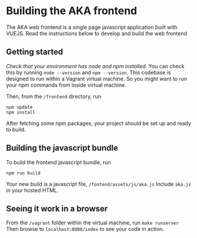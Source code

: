 # Building the AKA frontend

The AKA web frontend is a single page javascript application built with VUEJS.
Read the instructions below to develop and build the web frontend


## Getting started

*Check that your environment has node and npm installed.* 
You can check this by running `node --version` and `npm --version`. This codebase is designed to run within a Vagrant virtual machine. So you might want to run your npm commands from inside virtual machine. 

Then, from the `/frontend` directory, run
```
npm update
npm install
```

After fetching some npm packages, your project should be set up and ready to build.


## Building the javascript bundle

To build the frontend javascript bundle, run
```
npm run build
```

Your new build is a javascript file, `/fontend/assets/js/aka.js`
Include `aka.js` in your hosted HTML.


## Seeing it work in a browser

From the `/vagrant` folder within the virtual machine, run `make runserver`
Then browse to `localhost:8000/index` to see your code in action.


